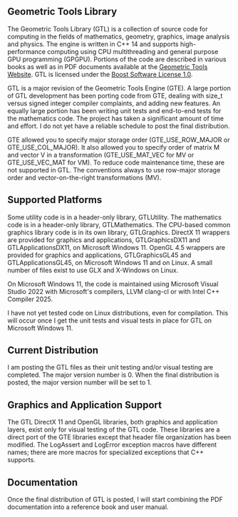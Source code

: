 ## Geometric Tools Library ##
 
The Geometric Tools Library (GTL) is a collection of source code for computing
in the fields of mathematics, geometry, graphics, image analysis and physics.
The engine is written in C++ 14 and supports high-performance computing using
CPU multithreading and general purpose GPU programming (GPGPU). Portions of
the code are described in various books as well as in PDF documents available
at the
[Geometric Tools Website](https://www.geometrictools.com).
GTL is licensed under the
[Boost Software License 1.0](https://www.boost.org/LICENSE_1_0.txt).

GTL is a major revision of the Geometric Tools Engine (GTE). A large portion
of GTL development has been porting code from GTE, dealing with size_t versus
signed integer compiler complaints, and adding new features. An equally
large portion has been writing unit tests and end-to-end tests for the
mathematics code. The project has taken a significant amount of time and
effort. I do not yet have a reliable schedule to post the final distribution.

GTE allowed you to specify major storage order (GTE_USE_ROW_MAJOR or
GTE_USE_COL_MAJOR). It also allowed you to specify order of matrix M and
vector V in a transformation (GTE_USE_MAT_VEC for MV or GTE_USE_VEC_MAT
for VM). To reduce code maintenance time, these are not supported in GTL.
The conventions always to use row-major storage order and vector-on-the-right
transformations (MV).

## Supported Platforms ##

Some utility code is in a header-only library, GTLUtility. The mathematics
code is in a header-only library, GTLMathematics. The CPU-based common graphics
library code is in its own library, GTLGraphics. DirectX 11 wrappers are
provided for graphics and applications, GTLGraphicsDX11 and GTLApplicationsDX11,
on Microsoft Windows 11. OpenGL 4.5 wrappers are provided for graphics and
applications, GTLGraphicsGL45 and GTLApplicationsGL45, on Microsoft Windows 11
and on Linux. A small number of files exist to use GLX and X-Windows on Linux.

On Microsoft Windows 11, the code is maintained using Microsoft Visual Studio
2022 with Microsoft's compilers, LLVM clang-cl or with Intel C++ Compiler 2025.

I have not yet tested code on Linux distributions, even for compilation. This
will occur once I get the unit tests and visual tests in place for GTL on
Microsoft Windows 11.

## Current Distribution ##

I am posting the GTL files as their unit testing and/or visual testing are
completed. The major version number is 0. When the final distribution is
posted, the major version number will be set to 1.

## Graphics and Application Support ##

The GTL DirectX 11 and OpenGL libraries, both graphics and application layers,
exist only for visual testing of the GTL code. These libraries are a direct
port of the GTE libraries except that header file organization has been
modified. The LogAssert and LogError exception macros have different names;
there are more macros for specialized exceptions that C++ supports.

## Documentation ##

Once the final distribution of GTL is posted, I will start combining the PDF
documentation into a reference book and user manual.
